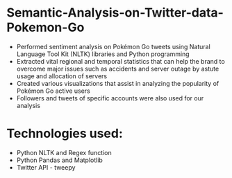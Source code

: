 # Semantic-Analysis-on-Twitter-data-Pokemon-Go
-	Performed sentiment analysis on  Pokémon Go tweets using Natural Language Tool Kit (NLTK) libraries and Python programming
-	Extracted vital regional and temporal statistics that can help the brand to overcome major issues such as accidents and server outage by astute usage and allocation of servers 
-	Created various visualizations that assist in analyzing the popularity of Pokémon Go active users
- Followers and tweets of specific accounts were also used for our analysis

# Technologies used:
- Python NLTK and Regex function
- Python Pandas and Matplotlib
- Twitter API - tweepy
